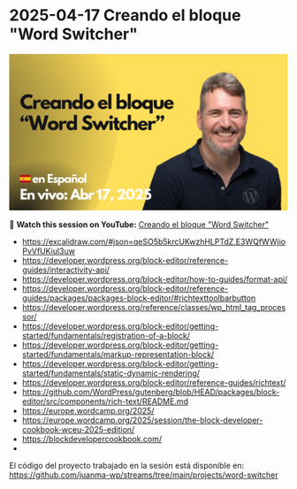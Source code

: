 # 2025-04-17 Creando el bloque "Word Switcher"

[![](./thumbnail.png)](https://www.youtube.com/watch?v=HC-vUcIqbH8)

🎥 **Watch this session on YouTube:** [Creando el bloque "Word Switcher"](https://www.youtube.com/watch?v=HC-vUcIqbH8)

- https://excalidraw.com/#json=qeSO5b5krcUKwzhHLPTdZ,E3WQfWWjioPvVfUKiul3uw
- https://developer.wordpress.org/block-editor/reference-guides/interactivity-api/
- https://developer.wordpress.org/block-editor/how-to-guides/format-api/
- https://developer.wordpress.org/block-editor/reference-guides/packages/packages-block-editor/#richtexttoolbarbutton
- https://developer.wordpress.org/reference/classes/wp_html_tag_processor/
- https://developer.wordpress.org/block-editor/getting-started/fundamentals/registration-of-a-block/
- https://developer.wordpress.org/block-editor/getting-started/fundamentals/markup-representation-block/
- https://developer.wordpress.org/block-editor/getting-started/fundamentals/static-dynamic-rendering/
- https://developer.wordpress.org/block-editor/reference-guides/richtext/
- https://github.com/WordPress/gutenberg/blob/HEAD/packages/block-editor/src/components/rich-text/README.md
- https://europe.wordcamp.org/2025/
- https://europe.wordcamp.org/2025/session/the-block-developer-cookbook-wceu-2025-edition/
- https://blockdevelopercookbook.com/
-

El código del proyecto trabajado en la sesión está disponible en:
https://github.com/juanma-wp/streams/tree/main/projects/word-switcher
